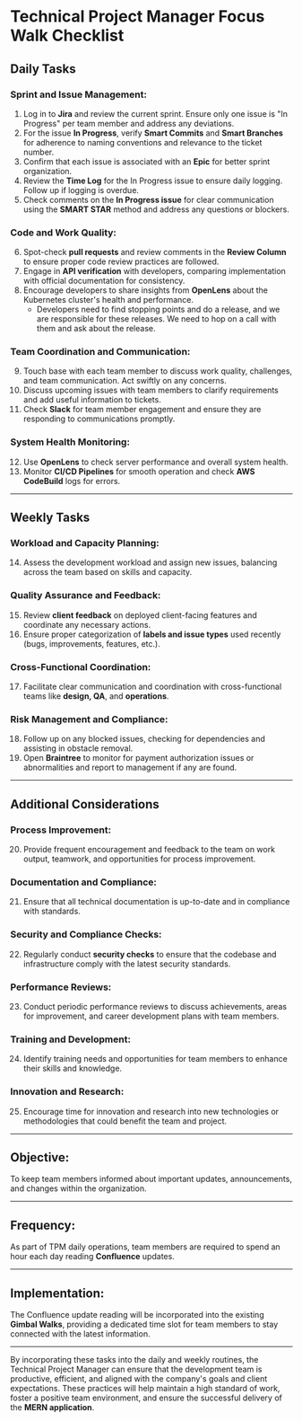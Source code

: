 # Technical Project Manager Focus Walk Checklist

## Daily Tasks

### Sprint and Issue Management:
1. Log in to **Jira** and review the current sprint. Ensure only one issue is "In Progress" per team member and address any deviations.
2. For the issue **In Progress**, verify **Smart Commits** and **Smart Branches** for adherence to naming conventions and relevance to the ticket number.
3. Confirm that each issue is associated with an **Epic** for better sprint organization.
4. Review the **Time Log** for the In Progress issue to ensure daily logging. Follow up if logging is overdue.
5. Check comments on the **In Progress issue** for clear communication using the **SMART STAR** method and address any questions or blockers.

### Code and Work Quality:
6. Spot-check **pull requests** and review comments in the **Review Column** to ensure proper code review practices are followed.
7. Engage in **API verification** with developers, comparing implementation with official documentation for consistency.
8. Encourage developers to share insights from **OpenLens** about the Kubernetes cluster's health and performance.
   - Developers need to find stopping points and do a release, and we are responsible for these releases. We need to hop on a call with them and ask about the release.

### Team Coordination and Communication:
9. Touch base with each team member to discuss work quality, challenges, and team communication. Act swiftly on any concerns.
10. Discuss upcoming issues with team members to clarify requirements and add useful information to tickets.
11. Check **Slack** for team member engagement and ensure they are responding to communications promptly.

### System Health Monitoring:
12. Use **OpenLens** to check server performance and overall system health.
13. Monitor **CI/CD Pipelines** for smooth operation and check **AWS CodeBuild** logs for errors.

---

## Weekly Tasks

### Workload and Capacity Planning:
14. Assess the development workload and assign new issues, balancing across the team based on skills and capacity.

### Quality Assurance and Feedback:
15. Review **client feedback** on deployed client-facing features and coordinate any necessary actions.
16. Ensure proper categorization of **labels and issue types** used recently (bugs, improvements, features, etc.).

### Cross-Functional Coordination:
17. Facilitate clear communication and coordination with cross-functional teams like **design, QA**, and **operations**.

### Risk Management and Compliance:
18. Follow up on any blocked issues, checking for dependencies and assisting in obstacle removal.
19. Open **Braintree** to monitor for payment authorization issues or abnormalities and report to management if any are found.

---

## Additional Considerations

### Process Improvement:
20. Provide frequent encouragement and feedback to the team on work output, teamwork, and opportunities for process improvement.

### Documentation and Compliance:
21. Ensure that all technical documentation is up-to-date and in compliance with standards.

### Security and Compliance Checks:
22. Regularly conduct **security checks** to ensure that the codebase and infrastructure comply with the latest security standards.

### Performance Reviews:
23. Conduct periodic performance reviews to discuss achievements, areas for improvement, and career development plans with team members.

### Training and Development:
24. Identify training needs and opportunities for team members to enhance their skills and knowledge.

### Innovation and Research:
25. Encourage time for innovation and research into new technologies or methodologies that could benefit the team and project.

---

## Objective:
To keep team members informed about important updates, announcements, and changes within the organization.

---

## Frequency:
As part of TPM daily operations, team members are required to spend an hour each day reading **Confluence** updates.

---

## Implementation:
The Confluence update reading will be incorporated into the existing **Gimbal Walks**, providing a dedicated time slot for team members to stay connected with the latest information.

---

By incorporating these tasks into the daily and weekly routines, the Technical Project Manager can ensure that the development team is productive, efficient, and aligned with the company's goals and client expectations. These practices will help maintain a high standard of work, foster a positive team environment, and ensure the successful delivery of the **MERN application**.
